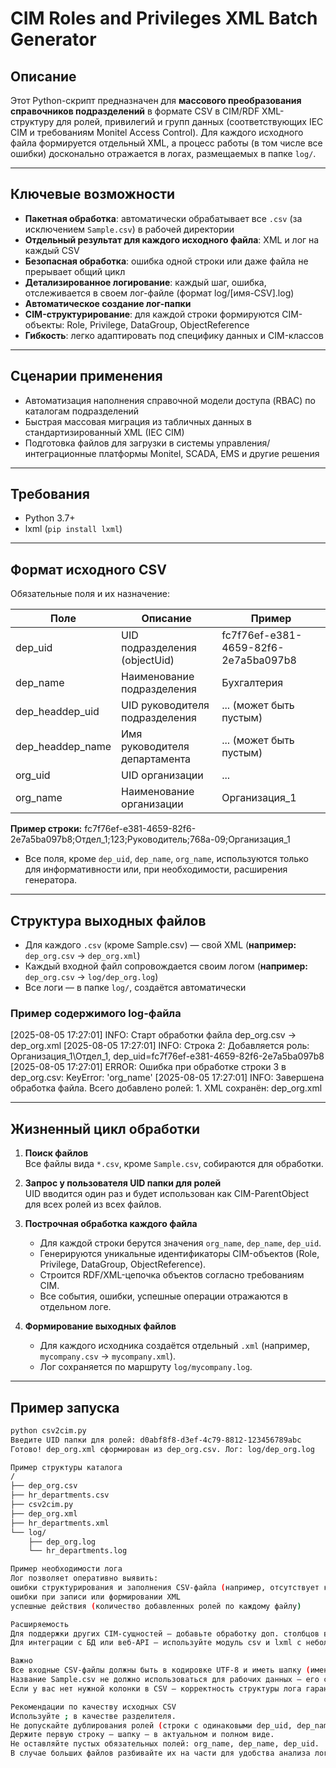 # CIM Roles and Privileges XML Batch Generator

## Описание

Этот Python-скрипт предназначен для **массового преобразования справочников подразделений** в формате CSV в CIM/RDF XML-структуру для ролей, привилегий и групп данных (соответствующих IEC CIM и требованиям Monitel Access Control). Для каждого исходного файла формируется отдельный XML, а процесс работы (в том числе все ошибки) досконально отражается в логах, размещаемых в папке `log/`.

---

## Ключевые возможности

- **Пакетная обработка**: автоматически обрабатывает все `.csv` (за исключением `Sample.csv`) в рабочей директории
- **Отдельный результат для каждого исходного файла**: XML и лог на каждый CSV
- **Безопасная обработка**: ошибка одной строки или даже файла не прерывает общий цикл
- **Детализированное логирование**: каждый шаг, ошибка, отслеживается в своем лог-файле (формат log/[имя-CSV].log)
- **Автоматическое создание лог-папки**
- **CIM-структурирование**: для каждой строки формируются CIM-объекты: Role, Privilege, DataGroup, ObjectReference
- **Гибкость**: легко адаптировать под специфику данных и CIM-классов

---

## Сценарии применения

- Автоматизация наполнения справочной модели доступа (RBAC) по каталогам подразделений
- Быстрая массовая миграция из табличных данных в стандартизированный XML (IEC CIM)
- Подготовка файлов для загрузки в системы управления/интеграционные платформы Monitel, SCADA, EMS и другие решения

---

## Требования

- Python 3.7+
- lxml (`pip install lxml`)

---

## Формат исходного CSV

Обязательные поля и их назначение:

| Поле                  | Описание                            | Пример                                    |
|-----------------------|-------------------------------------|--------------------------------------------|
| dep_uid               | UID подразделения (objectUid)       | fc7f76ef-e381-4659-82f6-2e7a5ba097b8       |
| dep_name              | Наименование подразделения          | Бухгалтерия                                |
| dep_headdep_uid       | UID руководителя подразделения      | ... (может быть пустым)                    |
| dep_headdep_name      | Имя руководителя департамента       | ... (может быть пустым)                    |
| org_uid               | UID организации                     | ...                                        |
| org_name              | Наименование организации            | Организация_1                              |

**Пример строки:**
fc7f76ef-e381-4659-82f6-2e7a5ba097b8;Отдел_1;123;Руководитель;768a-09;Организация_1

- Все поля, кроме `dep_uid`, `dep_name`, `org_name`, используются только для информативности или, при необходимости, расширения генератора.

---

## Структура выходных файлов

- Для каждого `.csv` (кроме Sample.csv) — свой XML (**например:** `dep_org.csv` → `dep_org.xml`)
- Каждый входной файл сопровождается своим логом (**например:** `dep_org.csv` → `log/dep_org.log`)
- Все логи — в папке `log/`, создаётся автоматически

### Пример содержимого log-файла
[2025-08-05 17:27:01] INFO: Старт обработки файла dep_org.csv → dep_org.xml
[2025-08-05 17:27:01] INFO: Строка 2: Добавляется роль: Организация_1\Отдел_1, dep_uid=fc7f76ef-e381-4659-82f6-2e7a5ba097b8
[2025-08-05 17:27:01] ERROR: Ошибка при обработке строки 3 в dep_org.csv: KeyError: 'org_name'
[2025-08-05 17:27:01] INFO: Завершена обработка файла. Всего добавлено ролей: 1. XML сохранён: dep_org.xml

---

## Жизненный цикл обработки

1. **Поиск файлов**  
   Все файлы вида `*.csv`, кроме `Sample.csv`, собираются для обработки.

2. **Запрос у пользователя UID папки для ролей**  
   UID вводится один раз и будет использован как CIM-ParentObject для всех ролей из всех файлов.

3. **Построчная обработка каждого файла**  
    - Для каждой строки берутся значения `org_name`, `dep_name`, `dep_uid`.
    - Генерируются уникальные идентификаторы CIM-объектов (Role, Privilege, DataGroup, ObjectReference).
    - Строится RDF/XML-цепочка объектов согласно требованиям CIM.
    - Все события, ошибки, успешные операции отражаются в отдельном логе.

4. **Формирование выходных файлов**  
    - Для каждого исходника создаётся отдельный `.xml` (например, `mycompany.csv` → `mycompany.xml`).
    - Лог сохраняется по маршруту `log/mycompany.log`.

---

## Пример запуска

```sh
python csv2cim.py
Введите UID папки для ролей: d0abf8f8-d3ef-4c79-8812-123456789abc
Готово! dep_org.xml сформирован из dep_org.csv. Лог: log/dep_org.log

Пример структуры каталога
/
├── dep_org.csv
├── hr_departments.csv
├── csv2cim.py
├── dep_org.xml
├── hr_departments.xml
└── log/
    ├── dep_org.log
    └── hr_departments.log

Пример необходимости лога
Лог позволяет оперативно выявить:
ошибки структурирования и заполнения CSV-файла (например, отсутствует колонка, неправильное имя поля)
ошибки при записи или формировании XML
успешные действия (количество добавленных ролей по каждому файлу)

Расширяемость
Для поддержки других CIM-сущностей — добавьте обработку доп. столбцов в CSV и блоки генерации в цикл обработки строк.
Для интеграции с БД или веб-API — используйте модуль csv и lxml с небольшими модификациями.

Важно
Все входные CSV-файлы должны быть в кодировке UTF-8 и иметь шапку (имена колонок на первой строке)
Название Sample.csv не должно использоваться для рабочих данных — его скрипт игнорирует всегда.
Если у вас нет нужной колонки в CSV — корректность структуры лога гарантирует поиск и исправление ошибок на этапе загрузки.

Рекомендации по качеству исходных CSV
Используйте ; в качестве разделителя.
Не допускайте дублирования ролей (строки с одинаковыми dep_uid, dep_name, org_name).
Держите первую строку — шапку — в актуальном и полном виде.
Не оставляйте пустых обязательных полей: org_name, dep_name, dep_uid.
В случае больших файлов разбивайте их на части для удобства анализа логов.
